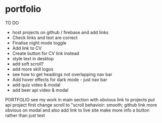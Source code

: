 # portfolio

TO DO

- host projects on github / firebase and add links
- Check links and text are correct
- Finalise night mode toggle
- Add link to CV
- Create button for CV link instead
- style text in desktop
- add soft scroll?
- add more skill logos
- see how to get headings not overlapping nav bar
- Add hover effects for dark mode - just nav bar
- add quiz video & modal
- add beer api video & modal

PORTFOLIO
see my work in main section with obvious link to projects
put api project first
change scroll to "scroll behavioir: smooth;
github link more obvious on modal and also add link to live site
make more info a button rather than just text
